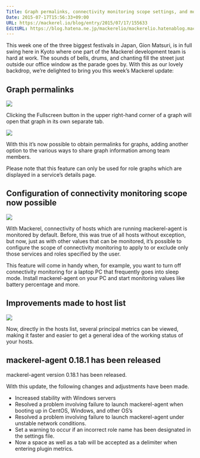 ```yaml
---
Title: Graph permalinks, connectivity monitoring scope settings, and more
Date: 2015-07-17T15:56:33+09:00
URL: https://mackerel.io/blog/entry/2015/07/17/155633
EditURL: https://blog.hatena.ne.jp/mackerelio/mackerelio.hatenablog.mackerel.io/atom/entry/8454420450101908495
---
```


This week one of the three biggest festivals in Japan, Gion Matsuri, is in full swing here in Kyoto where one part of the Mackerel development team is hard at work. The sounds of bells, drums, and chanting fill the street just outside our office window as the parade goes by. With this as our lovely backdrop, we’re delighted to bring you this week’s Mackerel update: 

## Graph permalinks

![](https://cdn-ak.f.st-hatena.com/images/fotolife/m/mackerelio/20150716/20150716162409.png)

Clicking the Fullscreen button in the upper right-hand corner of a graph will open that graph in its own separate tab.

![](https://cdn-ak.f.st-hatena.com/images/fotolife/m/mackerelio/20150804/20150804164300.png)

With this it’s now possible to obtain permalinks for graphs, adding another option to the various ways to share graph information among team members.

Please note that this feature can only be used for role graphs which are displayed in a service’s details page. 

## Configuration of connectivity monitoring scope now possible

![](https://cdn-ak.f.st-hatena.com/images/fotolife/m/mackerelio/20150716/20150716162407.png)

With Mackerel, connectivity of hosts which are running mackerel-agent is monitored by default. Before, this was true of all hosts without exception, but now, just as with other values that can be monitored, it’s possible to configure the scope of connectivity monitoring to apply to or exclude only those services and roles specified by the user.

This feature will come in handy when, for example, you want to turn off connectivity monitoring for a laptop PC that frequently goes into sleep mode. Install mackerel-agent on your PC and start monitoring values like battery percentage and more.

## Improvements made to host list

![](https://cdn-ak.f.st-hatena.com/images/fotolife/m/mackerelio/20150717/20150717105103.png)

Now, directly in the hosts list, several principal metrics can be viewed, making it faster and easier to get a general idea of the working status of your hosts.

## mackerel-agent 0.18.1 has been released

mackerel-agent version 0.18.1 has been released.

With this update, the following changes and adjustments have been made.

- Increased stability with Windows servers
- Resolved a problem involving failure to launch mackerel-agent when booting up in CentOS, Windows, and other OS’s
- Resolved a problem involving failure to launch mackerel-agent under unstable network conditions.
- Set a warning to occur if an incorrect role name has been designated in the settings file.
- Now a space as well as a tab will be accepted as a delimiter when entering plugin metrics.

